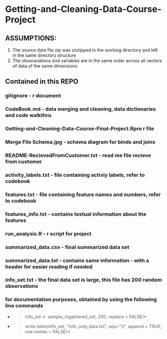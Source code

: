 # Getting-and-Cleaning-Data-Course-Project


## ASSUMPTIONS:
1. The source data file zip was unzipped in the working directory and left in the same directory structure
2. The obseravations and variables are in the same order across all vectors of data of the same dimensions

## Contained in this REPO


### gitignore - r document

### CodeBook.md - data merging and cleaning, data dictionaries and code walkthru

### Getting-and-Cleaning-Data-Course-Final-Project.Rpro r file

### Merge File Schema.jpg - schema diagram for binds and joins

### README-RecievedFromCustomer.txt - read me file recieve from customer

### activity_labels.txt - file containing activiy labels, refer to codebook

### features.txt - file containing feature names and numbers, refer to codebook

### features_info.txt - contains textual information about the features

### run_analysis.R - r script for project

### summarized_data.csv -  final summarized data set

### summarized_data.txt - contains same information - with a header for easier reading if needed

### info_set.txt - the final data set is large, this file has 200 random observations
### for documentation purposes, obtained by using the following line commands
  
* > info_set <- sample_n(gathered_set, 200, replace = FALSE)*

* > write.table(info_set, "info_only_data.txt", sep="\t", append = TRUE, row.names = FALSE)*

